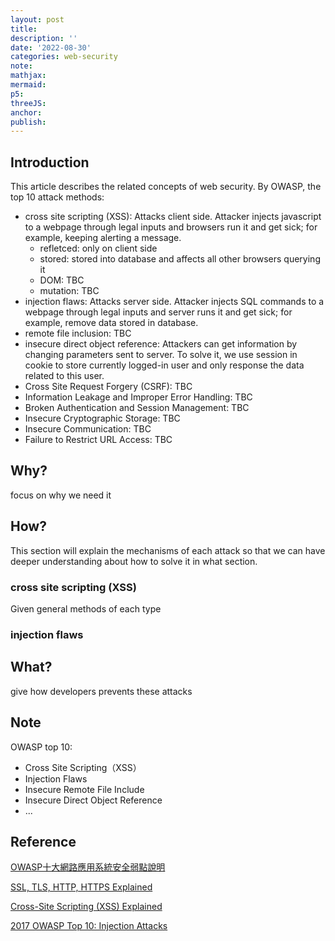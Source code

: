 ```yaml
---
layout: post
title:
description: ''
date: '2022-08-30'
categories: web-security
note:
mathjax:
mermaid:
p5:
threeJS:
anchor:
publish:
---
```


## Introduction

This article describes the related concepts of web security. By OWASP, the top 10 attack methods:

* cross site scripting (XSS): Attacks client side. Attacker injects javascript to a webpage through legal inputs and browsers run it and get sick; for example, keeping alerting a message.
  * refletced: only on client side
  * stored: stored into database and affects all other browsers querying it
  * DOM: TBC
  * mutation: TBC
* injection flaws: Attacks server side. Attacker injects SQL commands to a webpage through legal inputs and server runs it and get sick; for example, remove data stored in database.
* remote file inclusion: TBC
* insecure direct object reference: Attackers can get information by changing parameters sent to server. To solve it, we use session in cookie to store currently logged-in user and only response the data related to this user.
* Cross Site Request Forgery (CSRF): TBC
* Information Leakage and Improper Error Handling: TBC
* Broken Authentication and Session Management: TBC
* Insecure Cryptographic Storage: TBC
* Insecure Communication: TBC
* Failure to Restrict URL Access: TBC

## Why?

focus on why we need it

## How?

This section will explain the mechanisms of each attack so that we can have deeper understanding about how to solve it in what section.

### cross site scripting (XSS)

Given general methods of each type

### injection flaws

## What?

give how developers prevents these attacks

## Note

OWASP top 10:

* Cross Site Scripting（XSS）
* Injection Flaws
* Insecure Remote File Include
* Insecure Direct Object Reference
* ...

## Reference

[OWASP十大網路應用系統安全弱點說明](https://www.gss.com.tw/eis/59-eis48/290-owasp-top10)

[SSL, TLS, HTTP, HTTPS Explained](https://www.youtube.com/watch?v=hExRDVZHhig)

[Cross-Site Scripting (XSS) Explained](https://www.youtube.com/watch?v=EoaDgUgS6QA)

[2017 OWASP Top 10: Injection Attacks](https://www.youtube.com/watch?v=rWHvp7rUka8)

